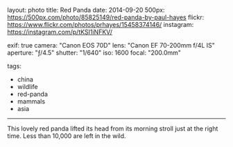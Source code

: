 layout: photo
title: Red Panda
date: 2014-09-20
500px: https://500px.com/photo/85825149/red-panda-by-paul-hayes
flickr: https://www.flickr.com/photos/prhayes/15458374146/
instagram: https://instagram.com/p/tKSI1iNFKV/

exif: true
camera: "Canon EOS 70D"
lens: "Canon EF 70-200mm f/4L IS"
aperture: "ƒ/4.5"
shutter: "1/640"
iso: 1600
focal: "200.0mm"

tags:
  - china
  - wildlife
  - red-panda
  - mammals
  - asia
---

This lovely red panda lifted its head from its morning stroll just at the right time. Less than 10,000 are left in the wild.
